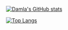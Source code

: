 [![Damla's GitHub stats](https://github-readme-stats.vercel.app/api?username=damlayildiz&theme=github_dark)](https://github.com/damlayildiz/github-readme-stats)

[![Top Langs](https://github-readme-stats.vercel.app/api/top-langs/?username=damlayildiz&theme=github_dark&layout=compact&langs_count=10)](https://github.com/anuraghazra/github-readme-stats)


